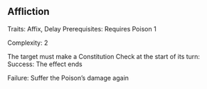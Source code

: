 ## Affliction
Traits: Affix, Delay
Prerequisites: Requires Poison 1

Complexity: 2

The target must make a Constitution Check at the start of its turn:  
Success: The effect ends

Failure: Suffer the Poison’s damage again
